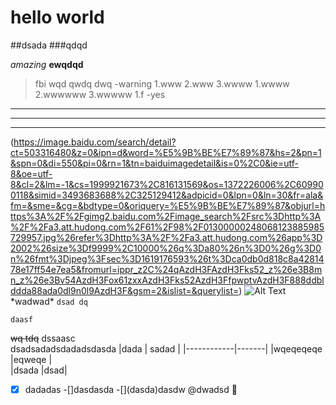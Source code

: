 
# hello world
##dsada
###qdqd  

*amazing*
**ewqdqd**

>fbi
>wqd
>qwdq
>dwq
-warning
1.www
2.www
3.wwww
 1.wwww
 2.wwwwww
 3.wwwww
1.f
-yes
---
***
---
(https://image.baidu.com/search/detail?ct=503316480&z=0&ipn=d&word=%E5%9B%BE%E7%89%87&hs=2&pn=1&spn=0&di=550&pi=0&rn=1&tn=baiduimagedetail&is=0%2C0&ie=utf-8&oe=utf-8&cl=2&lm=-1&cs=1999921673%2C816131569&os=1372226006%2C609900118&simid=3493683688%2C325129412&adpicid=0&lpn=0&ln=30&fr=ala&fm=&sme=&cg=&bdtype=0&oriquery=%E5%9B%BE%E7%89%87&objurl=https%3A%2F%2Fgimg2.baidu.com%2Fimage_search%2Fsrc%3Dhttp%3A%2F%2Fa3.att.hudong.com%2F61%2F98%2F01300000248068123885985729957.jpg%26refer%3Dhttp%3A%2F%2Fa3.att.hudong.com%26app%3D2002%26size%3Df9999%2C10000%26q%3Da80%26n%3D0%26g%3D0n%26fmt%3Djpeg%3Fsec%3D1619176593%26t%3Dca0db0d818c8a4281478e17ff54e7ea5&fromurl=ippr_z2C%24qAzdH3FAzdH3Fks52_z%26e3B8mn_z%26e3Bv54AzdH3Fox61zxxAzdH3Fks52AzdH3FfpwptvAzdH3F888ddblddda88ada0dl9n0l9AzdH3F&gsm=2&islist=&querylist=)
![Alt Text](https://image.baidu.com/search/detail?ct=503316480&z=0&ipn=d&word=%E5%9B%BE%E7%89%87&hs=2&pn=1&spn=0&di=550&pi=0&rn=1&tn=baiduimagedetail&is=0%2C0&ie=utf-8&oe=utf-8&cl=2&lm=-1&cs=1999921673%2C816131569&os=1372226006%2C609900118&simid=3493683688%2C325129412&adpicid=0&lpn=0&ln=30&fr=ala&fm=&sme=&cg=&bdtype=0&oriquery=%E5%9B%BE%E7%89%87&objurl=https%3A%2F%2Fgimg2.baidu.com%2Fimage_search%2Fsrc%3Dhttp%3A%2F%2Fa3.att.hudong.com%2F61%2F98%2F01300000248068123885985729957.jpg%26refer%3Dhttp%3A%2F%2Fa3.att.hudong.com%26app%3D2002%26size%3Df9999%2C10000%26q%3Da80%26n%3D0%26g%3D0n%26fmt%3Djpeg%3Fsec%3D1619176593%26t%3Dca0db0d818c8a4281478e17ff54e7ea5&fromurl=ippr_z2C%24qAzdH3FAzdH3Fks52_z%26e3B8mn_z%26e3Bv54AzdH3Fox61zxxAzdH3Fks52AzdH3FfpwptvAzdH3F888ddblddda88ada0dl9n0l9AzdH3F&gsm=2&islist=&querylist=)
\*wadwad\*
`dsad dq`
```
daasf
```
~~wq tdq~~
dssaasc\
dsadsadadsdadadsdasda
|dada        | sadad |
|------------|-------|
|wqeqeqeqe   |eqweqe |  
|dsada        |dsad|
-[x] dadadas
-[]dasdasda
-[]\(dasda)dasdw
@dwadsd
:dash:

